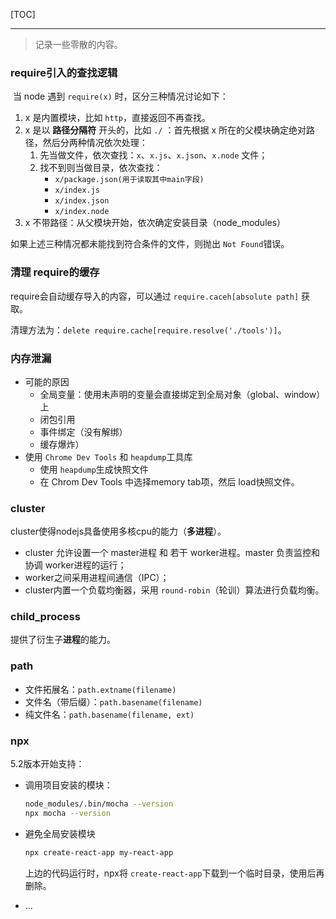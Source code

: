 [TOC]

---

> 记录一些零散的内容。



### require引入的查找逻辑

​	当 node 遇到 `require(x)` 时，区分三种情况讨论如下：

1. x 是内置模块，比如 `http`，直接返回不再查找。
2. x 是以 **路径分隔符** 开头的，比如 `./` ：首先根据 x 所在的父模块确定绝对路径，然后分两种情况依次处理：
    1. 先当做文件，依次查找：`x`、`x.js`、`x.json`、`x.node` 文件；
    2. 找不到则当做目录，依次查找：
        * `x/package.json(用于读取其中main字段)`
        * `x/index.js`
        * `x/index.json`
        * `x/index.node`
3. x 不带路径：从父模块开始，依次确定安装目录（node_modules）

如果上述三种情况都未能找到符合条件的文件，则抛出 `Not Found`错误。



### 清理 require的缓存

require会自动缓存导入的内容，可以通过 `require.caceh[absolute path]` 获取。

清理方法为：`delete require.cache[require.resolve('./tools')]`。



### 内存泄漏

* 可能的原因
    * 全局变量：使用未声明的变量会直接绑定到全局对象（global、window）上
    * 闭包引用
    * 事件绑定（没有解绑）
    * 缓存爆炸）
* 使用 `Chrome Dev Tools` 和 `heapdump`工具库
    * 使用 `heapdump`生成快照文件
    * 在 Chrom Dev Tools 中选择memory tab项，然后 load快照文件。



### cluster

cluster使得nodejs具备使用多核cpu的能力（**多进程**）。

* cluster 允许设置一个 master进程 和 若干 worker进程。master 负责监控和协调 worker进程的运行；
* worker之间采用进程间通信（IPC）；
* cluster内置一个负载均衡器，采用 `round-robin`（轮训）算法进行负载均衡。

### child_process

提供了衍生子**进程**的能力。



### path

* 文件拓展名：`path.extname(filename)`
* 文件名（带后缀）：`path.basename(filename)`
* 纯文件名：`path.basename(filename, ext)`



### npx

5.2版本开始支持：

* 调用项目安装的模块：

    ```bash
    node_modules/.bin/mocha --version
    npx mocha --version
    ```

* 避免全局安装模块

    ```bash
    npx create-react-app my-react-app
    ```

    上边的代码运行时，npx将 `create-react-app`下载到一个临时目录，使用后再删除。

* ...